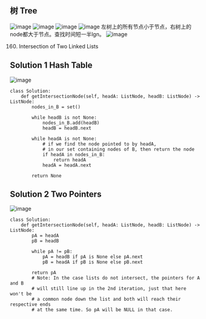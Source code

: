 ## 树 Tree
![image](https://user-images.githubusercontent.com/27000065/112231837-dc18ac00-8c0d-11eb-823d-56f423c945a0.png)
![image](https://user-images.githubusercontent.com/27000065/112231877-f05ca900-8c0d-11eb-9e3a-50b58d515ae9.png)
![image](https://user-images.githubusercontent.com/27000065/110733377-d1185180-81f3-11eb-9e92-1684b0f6c29f.png)
![image](https://user-images.githubusercontent.com/27000065/110733428-f1481080-81f3-11eb-9c6a-e0d29831d97a.png)
左树上的所有节点小于节点，右树上的node都大于节点。查找时间短一半lgn。
![image](https://user-images.githubusercontent.com/27000065/110733657-526fe400-81f4-11eb-81a6-4d0caae975f8.png)

160. Intersection of Two Linked Lists
## Solution 1 Hash Table
![image](https://user-images.githubusercontent.com/27000065/110005350-5d9fad00-7ce6-11eb-955f-bb08aabf5f7b.png)

```
class Solution:
    def getIntersectionNode(self, headA: ListNode, headB: ListNode) -> ListNode:
        nodes_in_B = set()

        while headB is not None:
            nodes_in_B.add(headB)
            headB = headB.next

        while headA is not None:
            # if we find the node pointed to by headA,
            # in our set containing nodes of B, then return the node
            if headA in nodes_in_B:
                return headA
            headA = headA.next

        return None
  ````
  ## Solution 2 Two Pointers
  ![image](https://user-images.githubusercontent.com/27000065/110005431-7740f480-7ce6-11eb-9910-0a12d1dcbf75.png)
```
class Solution:
    def getIntersectionNode(self, headA: ListNode, headB: ListNode) -> ListNode:
        pA = headA
        pB = headB

        while pA != pB:
            pA = headB if pA is None else pA.next
            pB = headA if pB is None else pB.next

        return pA
        # Note: In the case lists do not intersect, the pointers for A and B
        # will still line up in the 2nd iteration, just that here won't be
        # a common node down the list and both will reach their respective ends
        # at the same time. So pA will be NULL in that case.
  ```
